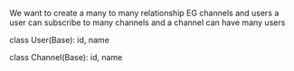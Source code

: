 We want to create a many to many relationship
EG channels and users
   a user can subscribe to many channels and a channel can have many users

class User(Base):
    id, name

class Channel(Base):
    id, name
